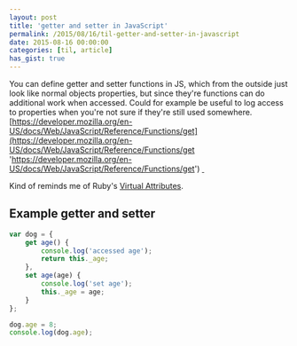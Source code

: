 ```yaml
---
layout: post
title: 'getter and setter in JavaScript'
permalink: /2015/08/16/til-getter-and-setter-in-javascript
date: 2015-08-16 00:00:00
categories: [til, article]
has_gist: true
---
```


You can define getter and setter functions in JS, which from the outside just look like normal objects properties, but since they're functions can do additional work when accessed.
Could for example be useful to log access to properties when you're not sure if they're still used somewhere.
[https://developer.mozilla.org/en-US/docs/Web/JavaScript/Reference/Functions/get](https://developer.mozilla.org/en-US/docs/Web/JavaScript/Reference/Functions/get 'https://developer.mozilla.org/en-US/docs/Web/JavaScript/Reference/Functions/get')
[ ](https://developer.mozilla.org/en-US/docs/Web/JavaScript/Reference/Functions/get 'https://developer.mozilla.org/en-US/docs/Web/JavaScript/Reference/Functions/get')

Kind of reminds me of Ruby's [Virtual Attributes](http://ruby-doc.com/docs/ProgrammingRuby/html/tut_classes.html#UC 'http://ruby-doc.com/docs/ProgrammingRuby/html/tut_classes.html#UC').

## Example getter and setter

```js
var dog = {
	get age() {
		console.log('accessed age');
		return this._age;
	},
	set age(age) {
		console.log('set age');
		this._age = age;
	}
};

dog.age = 8;
console.log(dog.age);
```
